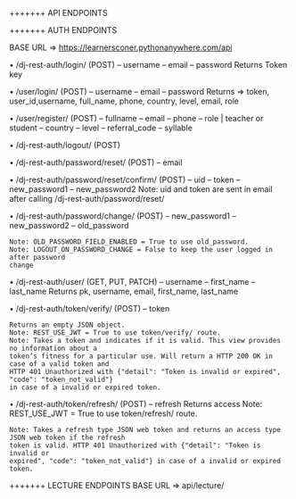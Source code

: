 +++++++ API ENDPOINTS 

+++++++ AUTH ENDPOINTS 

BASE URL => https://learnersconer.pythonanywhere.com/api

• /dj-rest-auth/login/ (POST)
    – username
    – email
    – password
    Returns Token key

• /user/login/ (POST)
    – username
    – email
    – password
    Returns => token, user_id,username, full_name, phone, country, level, email, role

• /user/register/ (POST)
    – fullname
    – email
    – phone
    – role | teacher or student
    – country
    – level
    – referral_code
    – syllable

• /dj-rest-auth/logout/ (POST)

• /dj-rest-auth/password/reset/ (POST)
    – email

• /dj-rest-auth/password/reset/confirm/ (POST)
    – uid
    – token
    – new_password1
    – new_password2
    Note: uid and token are sent in email after calling /dj-rest-auth/password/reset/

• /dj-rest-auth/password/change/ (POST)
    – new_password1
    – new_password2
    – old_password

    Note: OLD_PASSWORD_FIELD_ENABLED = True to use old_password.
    Note: LOGOUT_ON_PASSWORD_CHANGE = False to keep the user logged in after password
    change

• /dj-rest-auth/user/ (GET, PUT, PATCH)
    – username
    – first_name
    – last_name
    Returns pk, username, email, first_name, last_name

• /dj-rest-auth/token/verify/ (POST)
    – token

    Returns an empty JSON object.
    Note: REST_USE_JWT = True to use token/verify/ route.
    Note: Takes a token and indicates if it is valid. This view provides no information about a
    token’s fitness for a particular use. Will return a HTTP 200 OK in case of a valid token and
    HTTP 401 Unauthorized with {"detail": "Token is invalid or expired", "code": "token_not_valid"} 
    in case of a invalid or expired token.

• /dj-rest-auth/token/refresh/ (POST)
    – refresh
    Returns access
    Note: REST_USE_JWT = True to use token/refresh/ route.
    
    Note: Takes a refresh type JSON web token and returns an access type JSON web token if the refresh
    token is valid. HTTP 401 Unauthorized with {"detail": "Token is invalid or
    expired", "code": "token_not_valid"} in case of a invalid or expired token.

+++++++ LECTURE ENDPOINTS 
BASE URL => api/lecture/